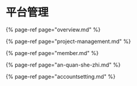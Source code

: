 # 平台管理

{% page-ref page="overview.md" %}

{% page-ref page="project-management.md" %}

{% page-ref page="member.md" %}

{% page-ref page="an-quan-she-zhi.md" %}

{% page-ref page="accountsetting.md" %}

